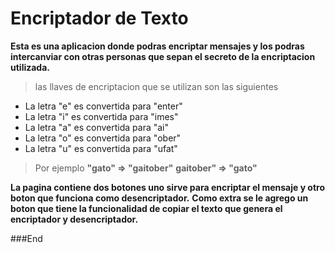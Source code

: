 # Encriptador de Texto
**Esta es una aplicacion donde podras encriptar mensajes y los podras intercanviar con otras personas que sepan el secreto de la encriptacion utilizada.**

> las llaves de encriptacion que se utilizan son las siguientes
- La letra "e" es convertida para "enter"
- La letra "i" es convertida para "imes"
- La letra "a" es convertida para "ai"
- La letra "o" es convertida para "ober"
- La letra "u" es convertida para "ufat"

> Por ejemplo
**"gato" => "gaitober"**
**gaitober" => "gato"**

**La pagina contiene dos botones uno sirve para encriptar el mensaje y otro boton que funciona como desencriptador.**
**Como extra se le agrego un boton que tiene la funcionalidad de copiar el texto que genera el encriptador y desencriptador.**

###End
